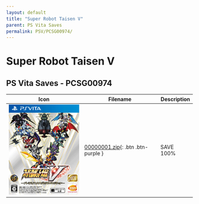 ```yaml
---
layout: default
title: "Super Robot Taisen V"
parent: PS Vita Saves
permalink: PSV/PCSG00974/
---
```

# Super Robot Taisen V

## PS Vita Saves - PCSG00974

| Icon | Filename | Description |
|------|----------|-------------|
| ![Super Robot Taisen V](icon0.png) | [00000001.zip](00000001.zip){: .btn .btn-purple } | SAVE 100%  |
